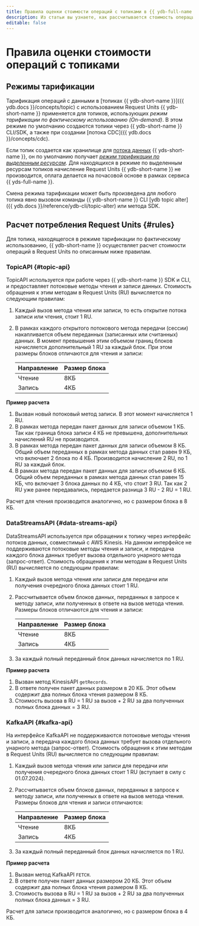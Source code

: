 ```yaml
---
title: Правила оценки стоимости операций с топиками в {{ ydb-full-name }}
description: Из статьи вы узнаете, как рассчитывается стоимость операций с топиками.
editable: false
---
```


# Правила оценки стоимости операций с топиками



## Режимы тарификации

Тарификация операций с данными в [топиках {{ ydb-short-name }}]({{ ydb.docs }}/concepts/topic) с использованием Request Units {{ ydb-short-name }} применяется для топиков, использующих _режим тарификации по фактическому использованию (On-demand)_. В этом режиме по умолчанию создаются топики через {{ ydb-short-name }} CLI/SDK, а также при создании [потока CDC]({{ ydb.docs }}/concepts/cdc).

Если топик создается как хранилище для [потока данных](../../data-streams/concepts/glossary.md#stream-concepts) {{ yds-short-name }}, он по умолчанию получает [_режим тарификации по выделенным ресурсам_](../../data-streams/pricing.md#rules). Для находящихся в режиме по выделенным ресурсам топиков начисление Request Units {{ ydb-short-name }} не производится, оплата делается на почасовой основе в рамках сервиса {{ yds-full-name }}.

Смена режима тарификации может быть произведена для любого топика явно вызовом команды {{ ydb-short-name }} CLI [ydb topic alter]({{ ydb.docs }}/reference/ydb-cli/topic-alter) или метода SDK.

## Расчет потребления Request Units {#rules}

Для топика, находящегося в режиме тарификации по фактическому использованию, {{ ydb-short-name }} осуществляет расчет стоимости операций в Request Units по описанным ниже правилам.

### TopicAPI {#topic-api}

TopicAPI используется при работе через {{ ydb-short-name }} SDK и CLI, и предоставляет потоковые методы чтения и записи данных. Стоимость обращения к этим методам в Request Units (RU) вычисляется по следующим правилам:

1. Каждый вызов метода чтения или записи, то есть открытие потока записи или чтения, стоит 1 RU.
1. В рамках каждого открытого потокового метода передачи (сессии) накапливается объем переданных (записанных или считанных) данных. В момент превышения этим объемом границ блоков начисляется дополнительный 1 RU за каждый блок. При этом размеры блоков отличаются для чтения и записи:

    Направление | Размер блока
    --- | ---
    Чтение | 8КБ
    Запись | 4КБ

**Пример расчета**

1. Вызван новый потоковый метод записи. В этот момент начисляется 1 RU.
1. В рамках метода передан пакет данных для записи объемом 1 КБ. Так как граница блока записи 4 КБ не превышена, дополнительных начислений RU не производится.
1. В рамках метода передан пакет данных для записи объемом 8 КБ. Общий объем переданных в рамках метода данных стал равен 9 КБ, что включает 2 блока по 4 КБ. Производится начисление 2 RU, по 1 RU за каждый блок.
1. В рамках метода передан пакет данных для записи объемом 6 КБ. Общий объем переданных в рамках метода данных стал равен 15 КБ, что включает 3 блока данных по 4 КБ, что стоит 3 RU. Так как 2 RU уже ранее передавались, передается разница 3 RU - 2 RU = 1 RU.

Расчет для чтения производится аналогично, но с размером блока в 8 КБ.

### DataStreamsAPI {#data-streams-api}

DataStreamsAPI используется при обращении к топику через интерфейс потоков данных, совместимый с AWS Kinesis. На данном интерфейсе не поддерживаются потоковые методы чтения и записи, и передача каждого блока данных требует вызова отдельного унарного метода (запрос-ответ). Стоимость обращения к этим методам в Request Units (RU) вычисляется по следующим правилам:

1. Каждый вызов метода чтения или записи для передачи или получения очередного блока данных стоит 1 RU.
1. Рассчитывается объем блоков данных, переданных в запросе к методу записи, или полученных в ответе на вызов метода чтения. Размеры блоков отличаются для чтения и записи:

    Направление | Размер блока
    --- | ---
    Чтение | 8КБ
    Запись | 4КБ

1. За каждый полный переданный блок данных начисляется по 1 RU.

**Пример расчета**

1. Вызван метод KinesisAPI `getRecords`.
1. В ответе получен пакет данных размером в 20 KБ. Этот объем содержит два полных блока чтения размером 8 КБ.
1. Стоимость вызова в RU = 1 RU за вызов + 2 RU за два полученных полных блока данных = 3 RU.

### KafkaAPI {#kafka-api}

На интерфейсе KafkaAPI не поддерживаются потоковые методы чтения и записи, а передача каждого блока данных требует вызова отдельного унарного метода (запрос-ответ). Стоимость обращения к этим методам в Request Units (RU) вычисляется по следующим правилам:

1. Каждый вызов метода чтения или записи для передачи или получения очередного блока данных стоит 1 RU (вступает в силу с 01.07.2024).
1. Рассчитывается объем блоков данных, переданных в запросе к методу записи, или полученных в ответе на вызов метода чтения. Размеры блоков для чтения и записи отличаются:

    Направление | Размер блока
    --- | ---
    Чтение | 8КБ
    Запись | 4КБ

1. За каждый полный переданный блок данных начисляется по 1 RU.

**Пример расчета**

1. Вызван метод KafkaAPI `FETCH`.
1. В ответе получен пакет данных размером 20 KБ. Этот объем содержит два полных блока чтения размером 8 КБ.
1. Стоимость вызова в RU = 1 RU за вызов + 2 RU за два полученных полных блока данных = 3 RU.


Расчет для записи производится аналогично, но с размером блока в 4 КБ.
